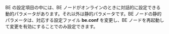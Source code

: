 BE の設定項目の中には、BE ノードがオンラインのときに対話的に設定できる動的パラメータがあります。それ以外は静的パラメータです。BE ノードの静的パラメータは、対応する設定ファイル **be.conf** を変更し、BE ノードを再起動して変更を有効にすることでのみ設定できます。
